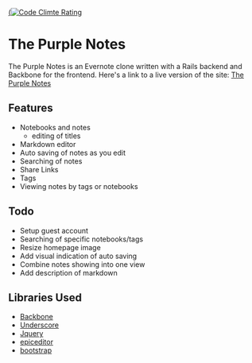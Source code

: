 [(![Code Climte Rating](https://codeclimate.com/github/imamathwiz/ThePurpleNotes/badges/gpa.svg)](https://codeclimate.com/github/imamathwiz/ThePurpleNotes)

# The Purple Notes
The Purple Notes is an Evernote clone written with a Rails backend and Backbone
for the frontend. Here's a link to a live version of the site:
[The Purple Notes](http://notes.brianweiser.io)

## Features
* Notebooks and notes
  * editing of titles
* Markdown editor
* Auto saving of notes as you edit
* Searching of notes
* Share Links
* Tags
* Viewing notes by tags or notebooks
  
## Todo
* Setup guest account
* Searching of specific notebooks/tags
* Resize homepage image
* Add visual indication of auto saving
* Combine notes showing into one view
* Add description of markdown

## Libraries Used
* [Backbone](http://backbonejs.org/)
* [Underscore](http://underscorejs.org/)
* [Jquery](http://jquery.com/)
* [epiceditor](http://epiceditor.com/)
* [bootstrap](http://getbootstrap.com/)
